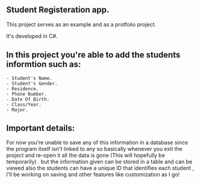 Student Registeration app.
-
This project serves as an example and as a protfolio project.

It's developed in C#. 

In this project you're able to add the students informtion such as:
   -
    - Student's Name.
    - Student's Gender.
    - Residence.
    - Phone Number.
    - Date Of Birth.
    - Class/Year.
    - Major.

Important details:
-
For now you're unable to save any of this information in a database since the program itself isn't linked to any so basically whenever you exit the project and re-open it all the data is gone (This will hopefully be temporarily) .
but the information given can be stored in a table and can be viewed also the students can have a unique ID that identifies each student , I'll be working on saving and other features like customization as I go! 


